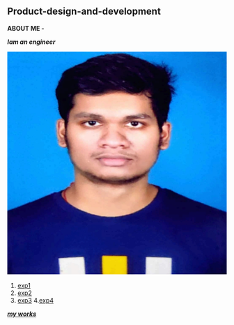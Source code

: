 ## Product-design-and-development
**ABOUT ME -**

***Iam an engineer***

![SREERAG K R](img/1656739175540.jpg)

1. [exp1](prt/1.JPG)
2. [exp2](prt/2.JPG)
3. [exp3](prt/4.JPG)
4.[exp4](https://github.com/sreeragsree442/Product-design-and-development/blob/main/prt/5.JPG)


[***my works***](https://docs.google.com/presentation/d/1Kz_6uP92gOz2dWUfsiBHR37XtzbvrfjhkwEnXRrWEso/edit?usp=sharing)


